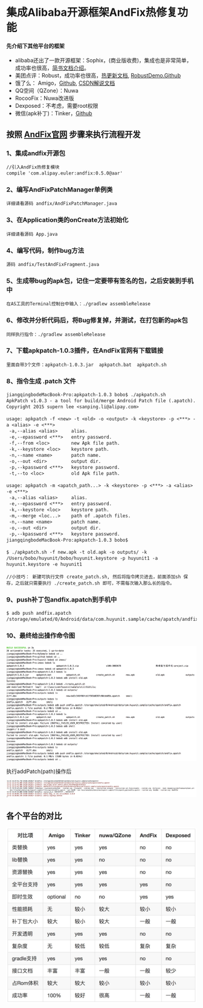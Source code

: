 # 集成Alibaba开源框架AndFix热修复功能


#### 先介绍下其他平台的框架

- alibaba还出了一款开源框架：Sophix，(商业版收费)，集成也是非常简单，成功率也很高，[简书文档介绍](http://www.jianshu.com/p/8ea4d653a53e)。
- 美团点评：Robust，成功率也很高，[热更新文档](https://tech.meituan.com/android_robust.html), [RobustDemo.Github](https://github.com/Meituan-Dianping/Robust)
- 饿了么： Amigo，[Github](https://github.com/eleme/Amigo), [CSDN解说文档](http://blog.csdn.net/yangxi_pekin/article/details/52523872)
- QQ空间（QZone）：Nuwa
- RocooFix：Nuwa改进版
- Dexposed：不考虑，需要root权限
- 微信(apk补丁)：Tinker，[Github](https://github.com/Tencent/tinker)

## 按照 [AndFix官网](https://github.com/alibaba/AndFix) 步骤来执行流程开发

### 1、集成andfix开源包  

    //引入AndFix热修复模块
    compile 'com.alipay.euler:andfix:0.5.0@aar'
    
### 2、编写AndFixPatchManager单例类

    详细请看源码 andfix/AndFixPatchManager.java    
    
### 3、在Application类的onCreate方法初始化

    详细请看源码 App.java
    
### 4、编写代码，制作bug方法

    源码 andfix/TestAndFixFragment.java

### 5、生成带bug的apk包，记住一定要带有签名的包，之后安装到手机中

    在AS工具的Terminal控制台中输入：./gradlew assembleRelease
    
### 6、修改并分析代码后，将Bug修复掉，并测试，在打包新的apk包

    同样执行指令：./gradlew assembleRelease
    
### 7、下载apkpatch-1.0.3插件，在AndFix官网有下载链接

    里面自带3个文件：apkpatch-1.0.3.jar  apkpatch.bat  apkpatch.sh
    
### 8、指令生成 .patch 文件

    jiangqingbodeMacBook-Pro:apkpatch-1.0.3 bobo$ ./apkpatch.sh
    ApkPatch v1.0.3 - a tool for build/merge Android Patch file (.apatch).
    Copyright 2015 supern lee <sanping.li@alipay.com>
    
    usage: apkpatch -f <new> -t <old> -o <output> -k <keystore> -p <***> -a <alias> -e <***>
     -a,--alias <alias>     alias.
     -e,--epassword <***>   entry password.
     -f,--from <loc>        new Apk file path.
     -k,--keystore <loc>    keystore path.
     -n,--name <name>       patch name.
     -o,--out <dir>         output dir.
     -p,--kpassword <***>   keystore password.
     -t,--to <loc>          old Apk file path.
    
    usage: apkpatch -m <apatch_path...> -k <keystore> -p <***> -a <alias> -e <***>
     -a,--alias <alias>     alias.
     -e,--epassword <***>   entry password.
     -k,--keystore <loc>    keystore path.
     -m,--merge <loc...>    path of .apatch files.
     -n,--name <name>       patch name.
     -o,--out <dir>         output dir.
     -p,--kpassword <***>   keystore password.
    jiangqingbodeMacBook-Pro:apkpatch-1.0.3 bobo$ 

    $ ./apkpatch.sh -f new.apk -t old.apk -o outputs/ -k /Users/bobo/huyunit/bobo/huyunit.keystore -p huyunit1 -a huyunit.keystore -e huyunit1
    
    //小技巧： 新建可执行文件 create_patch.sh, 然后将指令拷贝进去，前面添加sh 保存，之后就只需要执行 ./create_patch.sh 即可，不需每次输入那么长的指令。

### 9、push补丁包andfix.apatch到手机中

    $ adb push andfix.apatch /storage/emulated/0/Android/data/com.huyunit.sample/cache/apatch/andfix.apatch

### 10、最终给出操作命令图

<img src="cmd.png" />

执行addPatch(path)操作后

<img src="addPatched.png" />


## 各个平台的对比

<img src="hotfix_platform.png" />
